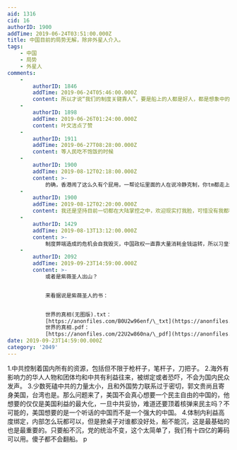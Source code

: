 ```yaml
---
aid: 1316
cid: 16
authorID: 1900
addTime: 2019-06-24T03:51:00.000Z
title: 中国目前的局势无解，除非外星人介入。
tags:
    - 中国
    - 局势
    - 外星人
comments:
    -
        authorID: 1846
        addTime: 2019-06-24T05:46:00.000Z
        content: 所以才说“我们的制度关键靠人”，要是船上的人都是好人，都是想象中的人那还好，可惜就是这种乌托邦的梦谁都知道根本不可能。
    -
        authorID: 1898
        addTime: 2019-06-26T01:24:00.000Z
        content: 叶文洁点了赞
    -
        authorID: 1911
        addTime: 2019-06-27T08:28:00.000Z
        content: 等人民吃不饱饭的时候
    -
        authorID: 1900
        addTime: 2019-08-12T02:18:00.000Z
        content: >-
            的确，香港闹了这么久有个屁用，一帮论坛里面的人在说冷静克制，你tm都走上街反抗了还谈冷静，冷静克制的话在家抗议咯，那样最冷静。一旦走上街头大规模示威那就表明了被逼急了，要当局做个交待，结果刀子都拿出来了，旁边的人却一直在说冷静啊冷静，那刀子是随便亮的吗？你当共产党是吃干饭的，一帮逗比闹革命，最后一地鸡毛，啥都没有。听网上人的话，不说人生阅历了，一个真正跟共产党斗过的都没有，一个上访过到都没有。真是瞎子指导傻子，我是共产党我都能笑出眼泪。
    -
        authorID: 1900
        addTime: 2019-08-12T02:20:00.000Z
        content: 我还是坚持目前一切都在大陆掌控之中，欢迎现实打我脸，可惜没有我都等了两个月了z
    -
        authorID: 1429
        addTime: 2019-08-13T13:12:00.000Z
        content: >-
            制度弊端造成的危机会自我毁灭，中国政权一直靠大量消耗金钱运转，所以习皇说能用钱解决的问题都是小问题，现在他正面临一个不能用钱解决的问题，那就是钱本身的问题
    -
        authorID: 2092
        addTime: 2019-09-23T14:59:00.000Z
        content: >-
            或者是紫薇圣人出山？


            来看据说是紫薇圣人的书：


            世界的真相(无图版).txt：
            [https://anonfiles.com/B0U2w96enf/\_txt](https://anonfiles.com/B0U2w96enf/_txt)
            世界的真相.pdf：
            [https://anonfiles.com/22U2w860na/\_pdf](https://anonfiles.com/22U2w860na/_pdf)
date: 2019-09-23T14:59:00.000Z
category: '2049'
---
```


1.中共控制着国内所有的资源，包括但不限于枪杆子，笔杆子，刀把子。 2.海外有影响力的华人人物和团体均和中共有利益往来，被绑定或者恐吓，不会为国内民众发声。 3.少数死磕中共的力量太小，且和外国势力联系过于密切，郭文贵尚且寄身美国，台湾也是。那么问题来了，美国不会真心想要一个民主自由的中国的，他想要的仅仅是美国利益的最大化，一旦中共妥协，难道还要顶着核弹来民主吗？不可能的，美国想要的是一个听话的中国而不是一个强大的中国。 4.体制内利益高度绑定，内部怎么玩都可以，但是掀桌子对谁都没好处，船不能沉，这是最基础的也是最重要的。只要船不沉，党的统治不变，这个太简单了，我们有十四亿的筹码可以用。傻子都不会翻船。 p
